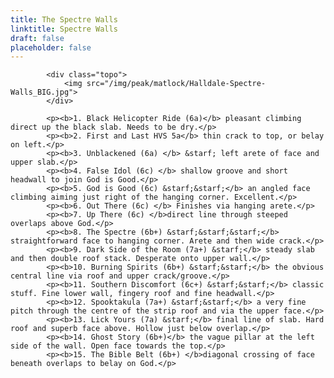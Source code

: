```yaml
---
title: The Spectre Walls
linktitle: Spectre Walls
draft: false
placeholder: false
---
```




            <div class="topo">
                <img src="/img/peak/matlock/Halldale-Spectre-Walls_BIG.jpg">
            </div>

            <p><b>1. Black Helicopter Ride (6a)</b> pleasant climbing direct up the black slab. Needs to be dry.</p>
            <p><b>2. First and Last HVS 5a</b> thin crack to top, or belay on left.</p>
            <p><b>3. Unblackened (6a) </b> &starf; left arete of face and upper slab.</p>
            <p><b>4. False Idol (6c) </b> shallow groove and short headwall to join God is Good.</p>
            <p><b>5. God is Good (6c) &starf;&starf;</b> an angled face climbing aiming just right of the hanging corner. Excellent.</p>
            <p><b>6. Out There (6c) </b> Finishes via hanging arete.</p>
            <p><b>7. Up There (6c) </b>direct line through steeped overlaps above God.</p>
            <p><b>8. The Spectre (6b+) &starf;&starf;&starf;</b> straightforward face to hanging corner. Arete and then wide crack.</p>
            <p><b>9. Dark Side of the Room (7a+) &starf;</b> steady slab and then double roof stack. Desperate onto upper wall.</p>
            <p><b>10. Burning Spirits (6b+) &starf;&starf;</b> the obvious central line via roof and upper crack/groove.</p>
            <p><b>11. Southern Discomfort (6c+) &starf;&starf;</b> classic stuff. Fine lower wall, fingery roof and fine headwall.</p>
            <p><b>12. Spooktakula (7a+) &starf;&starf;</b> a very fine pitch through the centre of the strip roof and via the upper face.</p>
            <p><b>13. Lick Yours (7a) &starf;</b> final line of slab. Hard roof and superb face above. Hollow just below overlap.</p>
            <p><b>14. Ghost Story (6b+)</b> the vague pillar at the left side of the wall. Open face towards the top.</p>
            <p><b>15. The Bible Belt (6b+) </b>diagonal crossing of face beneath overlaps to belay on God.</p>



